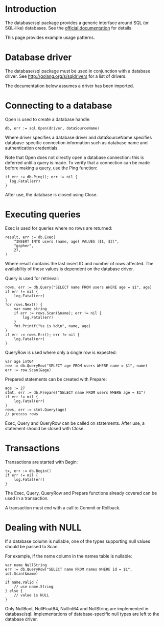 # Introduction

The database/sql package provides a generic interface around SQL (or SQL-like) databases. See the [official documentation](http://golang.org/pkg/database/sql/) for details.

This page provides example usage patterns.

# Database driver

The database/sql package must be used in conjunction with a database driver.
See http://golang.org/s/sqldrivers for a list of drivers.

The documentation below assumes a driver has been imported.

# Connecting to a database

Open is used to create a database handle:

```
db, err := sql.Open(driver, dataSourceName)
```

Where driver specifies a database driver and dataSourceName
specifies database-specific connection information
such as database name and authentication credentials.

Note that Open does not directly open a database connection: this is deferred until a query is made. To verify that a connection can be made before making a query, use the Ping function:

```
if err := db.Ping(); err != nil {
  log.Fatal(err)
}
```

After use, the database is closed using Close.

# Executing queries

Exec is used for queries where no rows are returned:

```
result, err := db.Exec(
	"INSERT INTO users (name, age) VALUES ($1, $2)",
	"gopher",
	27,
)
```

Where result contains the last insert ID and number of
rows affected. The availability of these values is dependent on
the database driver.

Query is used for retrieval:

```
rows, err := db.Query("SELECT name FROM users WHERE age = $1", age)
if err != nil {
	log.Fatal(err)
}
for rows.Next() {
	var name string
	if err := rows.Scan(&name); err != nil {
		log.Fatal(err)
	}
	fmt.Printf("%s is %d\n", name, age)
}
if err := rows.Err(); err != nil {
	log.Fatal(err)
}
```

QueryRow is used where only a single row is expected:

```
var age int64
row := db.QueryRow("SELECT age FROM users WHERE name = $1", name)
err := row.Scan(&age)
```

Prepared statements can be created with Prepare:

```
age := 27
stmt, err := db.Prepare("SELECT name FROM users WHERE age = $1")
if err != nil {
	log.Fatal(err)
}
rows, err := stmt.Query(age)
// process rows
```

Exec, Query and QueryRow can be called on statements. After use, a
statement should be closed with Close.

# Transactions

Transactions are started with Begin:

```
tx, err := db.Begin()
if err != nil {
	log.Fatal(err)
}
```

The Exec, Query, QueryRow and Prepare functions already covered can be
used in a transaction.

A transaction must end with a call to Commit or Rollback.

# Dealing with NULL

If a database column is nullable, one of the types supporting null values should be passed to Scan.

For example, if the name column in the names table is nullable:

```
var name NullString
err := db.QueryRow("SELECT name FROM names WHERE id = $1", id).Scan(&name)
...
if name.Valid {
	// use name.String
} else {
	// value is NULL
}
```

Only NullBool, NullFloat64, NullInt64 and NullString are implemented in
database/sql. Implementations of database-specific null types are left
to the database driver.